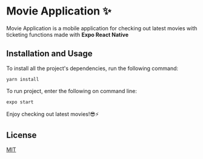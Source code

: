 # Movie Application ✨

Movie Application is a mobile application for checking out latest movies with ticketing functions made with **Expo React Native**

## Installation and Usage

To install all the project's dependencies, run the following command:

```bash
yarn install
```

To run project, enter the following on command line:
```bash
expo start
```

Enjoy checking out latest movies!😎⚡

## License

[MIT](https://choosealicense.com/licenses/mit/)
